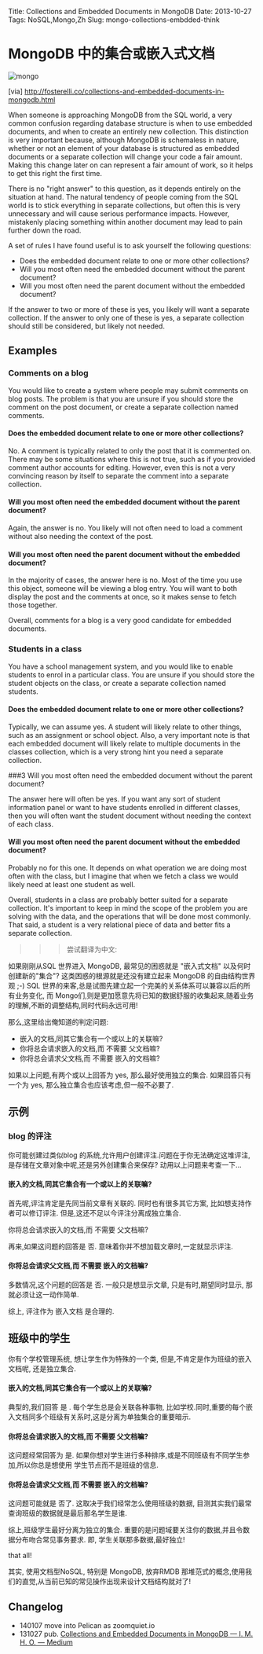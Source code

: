 Title: Collections and Embedded Documents in MongoDB
Date: 2013-10-27 
Tags: NoSQL,Mongo,Zh
Slug: mongo-collections-embdded-think


# MongoDB 中的集合或嵌入式文档

![mongo](https://d262ilb51hltx0.cloudfront.net/max/700/1*cwCnTFQEbcUSy1KvoiIqXg.png)

[via] http://fosterelli.co/collections-and-embedded-documents-in-mongodb.html

When someone is approaching MongoDB from the SQL world, a very common confusion regarding database structure is when to use embedded documents, and when to create an entirely new collection. This distinction is very important because, although MongoDB is schemaless in nature, whether or not an element of your database is structured as embedded documents or a separate collection will change your code a fair amount. Making this change later on can represent a fair amount of work, so it helps to get this right the first time.

There is no "right answer" to this question, as it depends entirely on the situation at hand. The natural tendency of people coming from the SQL world is to stick everything in separate collections, but often this is very unnecessary and will cause serious performance impacts. However, mistakenly placing something within another document may lead to pain further down the road.

A set of rules I have found useful is to ask yourself the following questions:

- Does the embedded document relate to one or more other collections?
- Will you most often need the embedded document without the parent document?
- Will you most often need the parent document without the embedded document?

If the answer to two or more of these is yes, you likely will want a separate collection. If the answer to only one of these is yes, a separate collection should still be considered, but likely not needed.

## Examples

### Comments on a blog

You would like to create a system where people may submit comments on blog posts. The problem is that you are unsure if you should store the comment on the post document, or create a separate collection named comments.

#### Does the embedded document relate to one or more other collections?

No. A comment is typically related to only the post that it is commented on. There may be some situations where this is not true, such as if you provided comment author accounts for editing. However, even this is not a very convincing reason by itself to separate the comment into a separate collection.

#### Will you most often need the embedded document without the parent document?

Again, the answer is no. You likely will not often need to load a comment without also needing the context of the post.

#### Will you most often need the parent document without the embedded document?

In the majority of cases, the answer here is no. Most of the time you use this object, someone will be viewing a blog entry. You will want to both display the post and the comments at once, so it makes sense to fetch those together.

Overall, comments for a blog is a very good candidate for embedded documents.

### Students in a class

You have a school management system, and you would like to enable students to enrol in a particular class. You are unsure if you should store the student objects on the class, or create a separate collection named students.

#### Does the embedded document relate to one or more other collections?

Typically, we can assume yes. A student will likely relate to other things, such as an assignment or school object. Also, a very important note is that each embedded document will likely relate to multiple documents in the classes collection, which is a very strong hint you need a separate collection.

###3 Will you most often need the embedded document without the parent document?

The answer here will often be yes. If you want any sort of student information panel or want to have students enrolled in different classes, then you will often want the student document without needing the context of each class.

#### Will you most often need the parent document without the embedded document?

Probably no for this one. It depends on what operation we are doing most often with the class, but I imagine that when we fetch a class we would likely need at least one student as well.

Overall, students in a class are probably better suited for a separate collection. It's important to keep in mind the scope of the problem you are solving with the data, and the operations that will be done most commonly. That said, a student is a very relational piece of data and better fits a separate collection.

>>> 尝试翻译为中文:


如果刚刚从SQL 世界进入 MongoDB, 最常见的困惑就是 "嵌入式文档" 以及何时创建新的"集合"?
这类困惑的根源就是还没有建立起来 MongoDB 的自由结构世界观 ;-)
SQL 世界的来客,总是试图先建立起一个完美的关系体系可以兼容以后的所有业务变化, 而 Mongo们,则是更加愿意先将已知的数据舒服的收集起来,随着业务的理解,不断的调整结构,同时代码永远可用!

那么,这里给出俺知道的判定问题:

- 嵌入的文档,同其它集合有一个或以上的关联嘛?
- 你将总会请求嵌入的文档,而 不需要 父文档嘛?
- 你将总会请求父文档,而 不需要 嵌入的文档嘛?

如果以上问题,有两个或以上回答为 yes, 那么最好使用独立的集合.
如果回答只有一个为 yes, 那么独立集合也应该考虑,但一般不必要了.

## 示例

### blog 的评注
你可能创建过类似blog 的系统,允许用户创建评注.问题在于你无法确定这堆评注,是存储在文章对象中呢,还是另外创建集合来保存?
动用以上问题来考查一下... 

#### 嵌入的文档,同其它集合有一个或以上的关联嘛?

首先呢,评注肯定是先同当前文章有关联的. 同时也有很多其它方案, 比如想支持作者可以修订评注. 但是,这还不足以今评注分离成独立集合.

你将总会请求嵌入的文档,而 不需要 父文档嘛?

再来,如果这问题的回答是 否. 意味着你并不想加载文章时,一定就显示评注.

#### 你将总会请求父文档,而 不需要 嵌入的文档嘛?

多数情况,这个问题的回答是 否. 一般只是想显示文章, 只是有时,期望同时显示, 那就必须让这一动作简单.

综上, 评注作为 嵌入文档 是合理的.

## 班级中的学生
你有个学校管理系统, 想让学生作为特殊的一个类, 但是,不肯定是作为班级的嵌入文档呢, 还是独立集合.

#### 嵌入的文档,同其它集合有一个或以上的关联嘛?

典型的,我们回答 是 . 每个学生总是会关联各种事物, 比如学校.同时,重要的每个嵌入文档同多个班级有关系时,这是分离为单独集合的重要暗示.

#### 你将总会请求嵌入的文档,而 不需要 父文档嘛?

这问题经常回答为 是. 如果你想对学生进行多种排序,或是不同班级有不同学生参加,所以你总是想使用 学生节点而不是班级的信息.

#### 你将总会请求父文档,而 不需要 嵌入的文档嘛?

这问题可能就是 否了. 这取决于我们经常怎么使用班级的数据, 目测其实我们最常查询班级的数据就是最后那名学生是谁.

综上,班级学生最好分离为独立的集合. 重要的是问题域要关注你的数据,并且令数据分布吻合常见事务要求. 即, 学生关联那多数据,最好独立!

that all!

其实, 使用文档型NoSQL, 特别是 MongoDB, 放弃RMDB 那堆范式的概念,使用我们的直觉,从当前已知的常见操作出现来设计文档结构就对了!

## Changelog

- 140107 move into Pelican as zoomquiet.io
- 131027 pub. [Collections and Embedded Documents in MongoDB — I. M. H. O. — Medium](https://medium.com/i-m-h-o/c161d7036f89)
